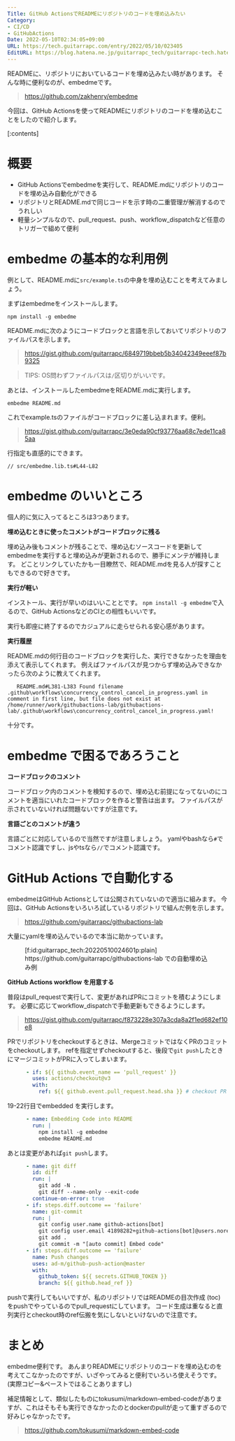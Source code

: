 ```yaml
---
Title: GitHub ActionsでREADMEにリポジトリのコードを埋め込みたい
Category:
- CI/CD
- GitHubActions
Date: 2022-05-10T02:34:05+09:00
URL: https://tech.guitarrapc.com/entry/2022/05/10/023405
EditURL: https://blog.hatena.ne.jp/guitarrapc_tech/guitarrapc-tech.hatenablog.com/atom/entry/13574176438090935122
---
```


READMEに、リポジトリにおいているコードを埋め込みたい時があります。
そんな時に便利なのが、embedmeです。

> https://github.com/zakhenry/embedme

今回は、GitHub Actionsを使ってREADMEにリポジトリのコードを埋め込むことをしたので紹介します。

[:contents]

# 概要

* GitHub Actionsでembedmeを実行して、README.mdにリポジトリのコードを埋め込み自動化ができる
* リポジトリとREADME.mdで同じコードを示す時の二重管理が解消するのでうれしい
* 軽量シンプルなので、pull_request、push、workflow_dispatchなど任意のトリガーで組めて便利

# embedme の基本的な利用例

例として、README.mdに`src/example.ts`の中身を埋め込むことを考えてみましょう。

まずはembedmeをインストールします。

```shell
npm install -g embedme
```

README.mdに次のようにコードブロックと言語を示しておいてリポジトリのファイルパスを示します。

> https://gist.github.com/guitarrapc/6849719bbeb5b34042349eeef87b9325

> TIPS: OS問わずファイルパスは`/`区切りがいいです。

あとは、インストールしたembedmeをREADME.mdに実行します。

```shell
embedme README.md
```

これでexample.tsのファイルがコードブロックに差し込まれます。便利。

> https://gist.github.com/guitarrapc/3e0eda90cf93776aa68c7ede11ca85aa

行指定も直感的にできます。

```
// src/embedme.lib.ts#L44-L82
```

# embedme のいいところ

個人的に気に入ってるところは3つあります。

**埋め込むときに使ったコメントがコードブロックに残る**

埋め込み後もコメントが残ることで、埋め込むソースコードを更新してembedmeを実行すると埋め込みが更新されるので、勝手にメンテが維持します。
どことリンクしていたかも一目瞭然で、README.mdを見る人が探すこともできるので好きです。

**実行が軽い**

インストール、実行が早いのはいいこととです。
`npm install -g embedme`で入るので、GitHub ActionsなどのCIとの相性もいいです。

実行も即座に終了するのでカジュアルに走らせられる安心感があります。

**実行履歴**

README.mdの何行目のコードブロックを実行した、実行できなかったを理由を添えて表示してくれます。
例えばファイルパスが見つからず埋め込みできなかったら次のように教えてくれます。

```
   README.md#L381-L383 Found filename .github\workflows\concurrency_control_cancel_in_progress.yaml in comment in first line, but file does not exist at /home/runner/work/githubactions-lab/githubactions-lab/.github\workflows\concurrency_control_cancel_in_progress.yaml!
```

十分です。

# embedme で困るであろうこと

**コードブロックのコメント**

コードブロック内のコメントを検知するので、埋め込む前提になってないのにコメントを適当にいれたコードブロックを作ると警告は出ます。
ファイルパスが示されていないければ問題ないですが注意です。

**言語ごとのコメントが違う**

言語ごとに対応しているので当然ですが注意しましょう。
yamlやbashなら`#`でコメント認識ですし、jsやtsなら`//`でコメント認識です。

# GitHub Actions で自動化する

embedmeはGitHub Actionsとしては公開されていないので適当に組みます。
今回は、GitHub Actionsをいろいろ試しているリポジトリで組んだ例を示します。

> https://github.com/guitarrapc/githubactions-lab

大量にyamlを埋め込んでいるので本当に助かっています。

<figure class="figure-image figure-image-fotolife" title="https://github.com/guitarrapc/githubactions-lab での自動埋め込み例">[f:id:guitarrapc_tech:20220510024601p:plain]<figcaption>https://github.com/guitarrapc/githubactions-lab での自動埋め込み例</figcaption></figure>

**GitHub Actions workflow を用意する**

普段はpull_requestで実行して、変更があればPRにコミットを積むようにします。
必要に応じてworkflow_dispatchで手動更新もできるようにします。

> https://gist.github.com/guitarrapc/f873228e307a3cda8a2f1ed682ef10e8

PRでリポジトリをcheckoutするときは、MergeコミットではなくPRのコミットをcheckoutします。
refを指定せずcheckoutすると、後段で`git push`したときにマージコミットがPRに入ってしまいます。

```yaml
      - if: ${{ github.event_name == 'pull_request' }}
        uses: actions/checkout@v3
        with:
          ref: ${{ github.event.pull_request.head.sha }} # checkout PR HEAD commit instead of merge commit
```

19-22行目でembedded  を実行します。

```yaml
      - name: Embedding Code into README
        run: |
          npm install -g embedme
          embedme README.md
```

あとは変更があれば`git push`します。

```yaml
      - name: git diff
        id: diff
        run: |
          git add -N .
          git diff --name-only --exit-code
        continue-on-error: true
      - if: steps.diff.outcome == 'failure'
        name: git-commit
        run: |
          git config user.name github-actions[bot]
          git config user.email 41898282+github-actions[bot]@users.noreply.github.com
          git add .
          git commit -m "[auto commit] Embed code"
      - if: steps.diff.outcome == 'failure'
        name: Push changes
        uses: ad-m/github-push-action@master
        with:
          github_token: ${{ secrets.GITHUB_TOKEN }}
          branch: ${{ github.head_ref }}
```

pushで実行してもいいですが、私のリポジトリではREADMEの目次作成 (toc) をpushでやっているのでpull_requestにしています。
コード生成は重なると直列実行とcheckout時のref伝搬を気にしないといけないので注意です。

# まとめ

embedme便利です。
あんまりREADMEにリポジトリのコードを埋め込むのを考えてこなかったのですが、いざやってみると便利でいろいろ使えそうです。(実際コピー&ペーストではることありますし)

補足情報として、類似したものにtokusumi/markdown-embed-codeがありますが、これはそもそも実行できなかったのとdockerのpullが走って重すぎるので好みじゃなかったです。

> https://github.com/tokusumi/markdown-embed-code
